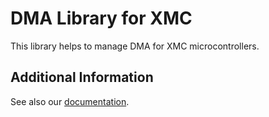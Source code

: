 # DMA Library for XMC

This library helps to manage DMA for XMC microcontrollers.

## Additional Information
See also our [documentation](https://xmc-arduino.readthedocs.io/en/latest/builtin-libraries.html).
